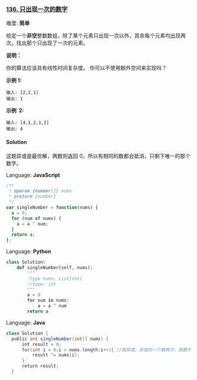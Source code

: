 ### [136\. 只出现一次的数字](https://leetcode-cn.com/problems/single-number/submissions/)

难度: **简单**

给定一个**非空**整数数组，除了某个元素只出现一次以外，其余每个元素均出现两次。找出那个只出现了一次的元素。

**说明：**

你的算法应该具有线性时间复杂度。 你可以不使用额外空间来实现吗？

**示例 1:**

```
输入: [2,2,1]
输出: 1
```

**示例  2:**

```
输入: [4,1,2,1,2]
输出: 4
```

#### Solution

这题异或是最优解，两数则返回 0，所以有相同的数都会抵消，只剩下唯一的那个数字。

Language: **JavaScript**

```javascript
/**
 * @param {number[]} nums
 * @return {number}
 */
var singleNumber = function(nums) {
  a = 0;
  for (num of nums) {
    a = a ^ num;
  }
  return a;
};
```

Language: **Python**

```python
class Solution:
    def singleNumber(self, nums):
        """
        :type nums: List[int]
        :rtype: int
        """
        a = 0
        for num in nums:
            a = a ^ num
        return a
```

Language: **Java**

```java
class Solution {
  public int singleNumber(int[] nums) {
      int result = 0;
      for(int i = 0;i < nums.length;i++){ //取异或，异或同一个数两次，原数不变
          result ^= nums[i];
      }
      return result;
  }
​
```
